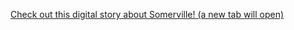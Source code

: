 <div class='resource-external'>

[Check out this digital story about Somerville! (a new tab will open)](http://prezi.com/eb5pc7qvv8xp/untitled-prezi/?kw=view-eb5pc7qvv8xp&rc=ref-37310803)

</div>
